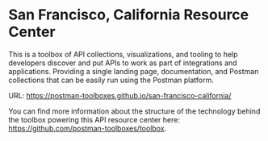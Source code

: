 # San Francisco, California Resource Center
This is a toolbox of API collections, visualizations, and tooling to help developers discover and put APIs to work as part of integrations and applications. Providing a single landing page, documentation, and Postman collections that can be easily run using the Postman platform.

URL: https://postman-toolboxes.github.io/san-francisco-california/

You can find more information about the structure of the technology behind the toolbox powering this API resource center here: https://github.com/postman-toolboxes/toolbox.
